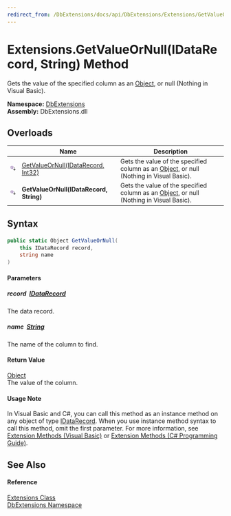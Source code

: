 ```yaml
---
redirect_from: /DbExtensions/docs/api/DbExtensions/Extensions/GetValueOrNull_1.html
---
```


Extensions.GetValueOrNull(IDataRecord, String) Method
=====================================================
Gets the value of the specified column as an [Object][1], or null (Nothing in Visual Basic).
  
**Namespace:** [DbExtensions][2]  
**Assembly:** DbExtensions.dll

Overloads
---------

|                            | Name                                    | Description                                                                                  |
| -------------------------- | --------------------------------------- | -------------------------------------------------------------------------------------------- |
| ![Public Extension Method] | [GetValueOrNull(IDataRecord, Int32)][3] | Gets the value of the specified column as an [Object][1], or null (Nothing in Visual Basic). |
| ![Public Extension Method] | **GetValueOrNull(IDataRecord, String)** | Gets the value of the specified column as an [Object][1], or null (Nothing in Visual Basic). |


Syntax
------

```csharp
public static Object GetValueOrNull(
	this IDataRecord record,
	string name
)
```

#### Parameters

##### *record*  [IDataRecord][4]
The data record.

##### *name*  [String][5]
The name of the column to find.

#### Return Value
[Object][1]  
The value of the column.
#### Usage Note
In Visual Basic and C#, you can call this method as an instance method on any object of type [IDataRecord][4]. When you use instance method syntax to call this method, omit the first parameter. For more information, see [Extension Methods (Visual Basic)][6] or [Extension Methods (C# Programming Guide)][7].

See Also
--------

#### Reference
[Extensions Class][8]  
[DbExtensions Namespace][2]  

[1]: https://learn.microsoft.com/dotnet/api/system.object
[2]: ../README.md
[3]: GetValueOrNull.md
[4]: https://learn.microsoft.com/dotnet/api/system.data.idatarecord
[5]: https://learn.microsoft.com/dotnet/api/system.string
[6]: https://docs.microsoft.com/dotnet/visual-basic/programming-guide/language-features/procedures/extension-methods
[7]: https://docs.microsoft.com/dotnet/csharp/programming-guide/classes-and-structs/extension-methods
[8]: README.md
[Public Extension Method]: ../../icons/pubextension.svg "Public Extension Method"